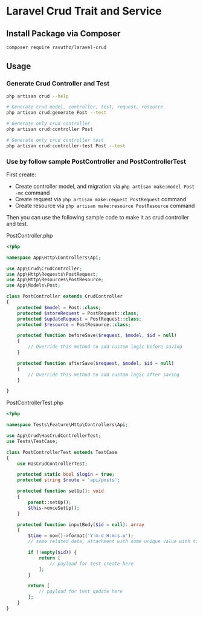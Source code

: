 # Laravel Crud Trait and Service

## Install Package via Composer

```bash
composer require ravuthz/laravel-crud
```


## Usage

### Generate Crud Controller and Test
```bash
php artisan crud --help

# Generate crud model, controller, test, request, resource
php artisan crud:generate Post --test

# Generate only crud controller
php artisan crud:controller Post

# Generate only crud controller test
php artisan crud:controller-test Post --test
```

### Use by follow sample PostController and PostControllerTest

First create: 

- Create controller model, and migration via `php artisan make:model Post -mc` command
- Create request via `php artisan make:request PostRequest` command
- Create resource via `php artisan make:resource PostResource` command

Then you can use the following sample code to make it as crud controller and test.

PostController.php
```php
<?php

namespace App\Http\Controllers\Api;

use App\Crud\CrudController;
use App\Http\Requests\PostRequest;
use App\Http\Resources\PostResource;
use App\Models\Post;

class PostController extends CrudController
{
    protected $model = Post::class;
    protected $storeRequest = PostRequest::class;
    protected $updateRequest = PostRequest::class;
    protected $resource = PostResource::class;

    protected function beforeSave($request, $model, $id = null)
    {
        // Override this method to add custom logic before saving
    }

    protected function afterSave($request, $model, $id = null)
    {
        // Override this method to add custom logic after saving
    }

}
```


PostControllerTest.php
```php
<?php

namespace Tests\Feature\Http\Controllers\Api;

use App\Crud\HasCrudControllerTest;
use Tests\TestCase;

class PostControllerTest extends TestCase
{
    use HasCrudControllerTest;

    protected static bool $login = true;
    protected string $route = 'api/posts';

    protected function setUp(): void
    {
        parent::setUp();
        $this->onceSetUp();
    }

    protected function inputBody($id = null): array
    {
        $time = now()->format('Y-m-d_H:m:s.u');
        // some related data, attachment with some unique value with time here

        if (!empty($id)) {
            return [
                // payload for test create here
            ];
        }

        return [
            // payload for test update here
        ];
    }
}

```